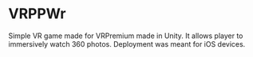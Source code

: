 # VRPPWr
Simple VR game made for VRPremium made in Unity. It allows player to immersively watch 360 photos. Deployment was meant for iOS devices. 
